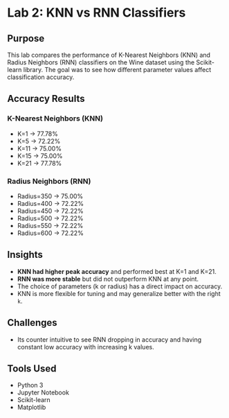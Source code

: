 # Lab 2: KNN vs RNN Classifiers

## Purpose
This lab compares the performance of K-Nearest Neighbors (KNN) and Radius Neighbors (RNN) classifiers on the Wine dataset using the Scikit-learn library. The goal was to see how different parameter values affect classification accuracy.

## Accuracy Results

### K-Nearest Neighbors (KNN)
- K=1 → 77.78%
- K=5 → 72.22%
- K=11 → 75.00%
- K=15 → 75.00%
- K=21 → 77.78%

### Radius Neighbors (RNN)
- Radius=350 → 75.00%
- Radius=400 → 72.22%
- Radius=450 → 72.22%
- Radius=500 → 72.22%
- Radius=550 → 72.22%
- Radius=600 → 72.22%

## Insights
- **KNN had higher peak accuracy** and performed best at K=1 and K=21.
- **RNN was more stable** but did not outperform KNN at any point.
- The choice of parameters (k or radius) has a direct impact on accuracy.
- KNN is more flexible for tuning and may generalize better with the right `k`.

## Challenges
- Its counter intuitive to see RNN dropping in accuracy and having constant low accuracy with increasing k values. 

## Tools Used
- Python 3
- Jupyter Notebook
- Scikit-learn
- Matplotlib